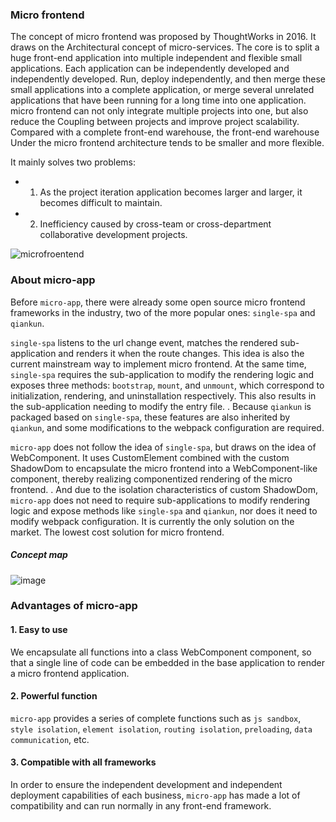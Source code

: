 ### Micro frontend
The concept of micro frontend was proposed by ThoughtWorks in 2016. It draws on the Architectural concept of micro-services. The core is to split a huge front-end application into multiple independent and flexible small applications. Each application can be independently developed and independently developed. Run, deploy independently, and then merge these small applications into a complete application, or merge several unrelated applications that have been running for a long time into one application. micro frontend can not only integrate multiple projects into one, but also reduce the Coupling between projects and improve project scalability. Compared with a complete front-end warehouse, the front-end warehouse Under the micro frontend architecture tends to be smaller and more flexible.

It mainly solves two problems:

- 1. As the project iteration application becomes larger and larger, it becomes difficult to maintain.
- 2. Inefficiency caused by cross-team or cross-department collaborative development projects.

![microfroentend](https://img12.360buyimg.com/imagetools/jfs/t1/16487/16/31677/95933/6523ce90F10951212/78b3cee6ce36845b.png ':size=800')

### About micro-app
   Before `micro-app`, there were already some open source micro frontend frameworks in the industry, two of the more popular ones: `single-spa` and `qiankun`.
  
   `single-spa` listens to the url change event, matches the rendered sub-application and renders it when the route changes. This idea is also the current mainstream way to implement micro frontend. At the same time, `single-spa` requires the sub-application to modify the rendering logic and exposes three methods: `bootstrap`, `mount`, and `unmount`, which correspond to initialization, rendering, and uninstallation respectively. This also results in the sub-application needing to modify the entry file. . Because `qiankun` is packaged based on `single-spa`, these features are also inherited by `qiankun`, and some modifications to the webpack configuration are required.
  
   `micro-app` does not follow the idea of `single-spa`, but draws on the idea of ​​WebComponent. It uses CustomElement combined with the custom ShadowDom to encapsulate the micro frontend into a WebComponent-like component, thereby realizing componentized rendering of the micro frontend. . And due to the isolation characteristics of custom ShadowDom, `micro-app` does not need to require sub-applications to modify rendering logic and expose methods like `single-spa` and `qiankun`, nor does it need to modify webpack configuration. It is currently the only solution on the market. The lowest cost solution for micro frontend.

   ##### Concept map
   ![image](https://img10.360buyimg.com/imagetools/jfs/t1/168885/23/20790/54203/6084d445E0c9ec00e/d879637b4bb34253.png ':size=750')


### Advantages of micro-app
   #### 1. Easy to use
   We encapsulate all functions into a class WebComponent component, so that a single line of code can be embedded in the base application to render a micro frontend application.

   #### 2. Powerful function
   `micro-app` provides a series of complete functions such as `js sandbox`, `style isolation`, `element isolation`, `routing isolation`, `preloading`, `data communication`, etc.

   #### 3. Compatible with all frameworks
   In order to ensure the independent development and independent deployment capabilities of each business, `micro-app` has made a lot of compatibility and can run normally in any front-end framework.